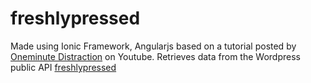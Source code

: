 # freshlypressed

Made using Ionic Framework, Angularjs based on a tutorial posted by [Oneminute Distraction](https://www.youtube.com/channel/UCiZay0YTJ-u16aR5NcdajfA) on Youtube.
Retrieves data from the Wordpress public API [freshlypressed](https://developer.wordpress.com/docs/api/)
